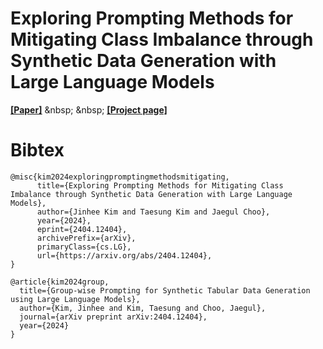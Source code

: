# Exploring Prompting Methods for Mitigating Class Imbalance through Synthetic Data Generation with Large Language Models

[<ins>__[Paper]__</ins>]([https://arxiv.org/abs/2209.07163](https://arxiv.org/abs/2404.12404)) &nbsp; 
&nbsp; 
[<ins>__[Project page]__</ins>]( )
  

# Bibtex
```
@misc{kim2024exploringpromptingmethodsmitigating,
      title={Exploring Prompting Methods for Mitigating Class Imbalance through Synthetic Data Generation with Large Language Models}, 
      author={Jinhee Kim and Taesung Kim and Jaegul Choo},
      year={2024},
      eprint={2404.12404},
      archivePrefix={arXiv},
      primaryClass={cs.LG},
      url={https://arxiv.org/abs/2404.12404}, 
}
```
```
@article{kim2024group,
  title={Group-wise Prompting for Synthetic Tabular Data Generation using Large Language Models},
  author={Kim, Jinhee and Kim, Taesung and Choo, Jaegul},
  journal={arXiv preprint arXiv:2404.12404},
  year={2024}
}
```
